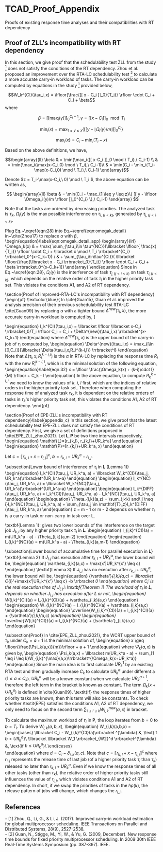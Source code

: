 # TCAD_Proof_Appendix
Proofs of existing response time analyses and their compatibilities with RT dependency

## Proof of ZLL's incompatibility with RT dependency
In this section, we give proof that the schedulability test ZLL from the study [<sup>1</sup>](#zhou17) does not satisfy the conditions of the RT dependency. Zhou et al. proposed an improvement over the RTA-LC schedulability test [<sup>2</sup>](#Guan09) to calculate a more accurate carry-in workload of tasks. The carry-in workload can be computed by equations in the study [<sup>1</sup>](#zhou17) provided below,

$$W_k^{CI}(\tau_i,x) = \lfloor{\frac{[[ x - C_i ]]_0}{T_i}} \rfloor  \cdot C_i + C_i + \beta$$
where 

$$\beta = [[ \max_i(\gamma)]]_0^{C_i-1}, \gamma = [[ x-C_i ]]_0 \mod T_i$$

$$\min_i(x)  = \max_{1\leq y \leq x}\{[[ y - \lfloor{\Omega_i(y)/m}\rfloor ]]_0^{C_i}\}$$

$$\max_i(x)  = C_i - \min_i(T_i-x)$$


Based on the above definitions, we have,

$$\begin{array}{ll}
    \beta  & = \min(\max_i([[ x-C_i ]]_0 \mod \ T_i),\ C_i-1) \\
    & = \min(\max_i(\max(x-C_i,0) \mod \ T_i),\ C_i-1)\\
    & = \min(C_i - \min_i(T_i-\max(x-C_i,0) \mod \ T_i),\ C_i-1)
\end{array}$$

Denote $z = T_i-\max(x-C_i,\ 0) \mod \ T_i $, the above equation can be written as,

$$
\begin{array}{ll}
    \beta  & = \min(C_i - \max_{1 \leq y \leq z}\{ [[ y - \lfloor \Omega_i(y)/m \rfloor ]]_0^{C_i} \},\ C_i-1)
\end{array}
$$

Note that the tasks are ordered by decreasing priorities. The analyzed task is $\tau_k$, $\Omega_i(y)$ is the max possible interference on $\tau_{i,\ (i<k)}$, generated by $\tau_{j,\ (j<i<k)}$. 

Plug Eq.~\eqref{eqn:28} into Eq.~\eqref{eqn:omegak_detail} in~\cite{Zhou17} to replace $\alpha$ with $\beta$,
\begin{equation}\label{eqn:omegak_detail_app}
\begin{array}{lrl}
    \Omega_k(x) & = \max(
    \sum_{\tau_i\in \tau^{NC}}(\llbracket  \lfloor{ \frac{x}{T_i}}  \rfloor  \cdot C_i + \llbracket x \mod \ T_i \rrbracket^{C_i}  \rrbracket_0^{x-C_k+1}) \\ 
    & + \sum_{\tau_i\in\tau^{CI}}( \llbracket \lfloor{\frac{\llbracket x - C_i \rrbracket_0}{T_i}} \rfloor  \cdot C_i + C_i + \beta \rrbracket_0^{x-C_k+1})
\end{array}
\end{equation}
Since in Eq.~\eqref{eqn:28}, $\Omega_i(y)$ is the interference of task $\tau_{j,(j<i<k)}$ on task $\tau_{i,(i<k)}$, which depends on the relative order of task $\tau_i$ in the higher priority task set. This violates the conditions A1, and A2 of RT dependency. 



\section{Proof of improved-RTA-LC's incompatibility with RT dependency}
\begin{pf}
\textcolor{blue}{
In \cite{Guan15}, Guan et al. improved the analysis precision of their previous schedulability test RTA-LC \cite{Guan09} by replacing $\alpha$ with a tighter bound $\Delta^{new}(\tau_i,x)$, the more accurate carry-in workload is computed by,
}

\begin{equation}
   I_k^{CI}(\tau_i,x) = \llbracket \lfloor \llbracket x-C_i \rrbracket_0/T_i \rfloor C_i + C_i + \Delta^{new}(\tau_i,x)   \rrbracket^{x-C_k+1}
\end{equation}
where $\Delta^{new}(\tau_i,x)$ is the upper bound of the carry-in job of $\tau_i$ computed by,
\begin{equation}
    \Delta^{new}(\tau_i,x) = \max_{l\in [0,C_i]}{\llbracket \Delta(\tau_i,x,R_i^{k-i,l}) \rrbracket^l}
\end{equation}
Note that $\Delta(\tau_i,x,R_i^{k-i,l})$ is the $\alpha$ in RTA-LC by replacing the response time $R_i$ with the new $R_i^{k-i,l}$, which is the minimal solution of the following equation,
\begin{equation}\label{eqn:32}
    x = \lfloor \frac{\Omega_k(x) + (k-i)\cdot l}{M} \rfloor + C_k - l
\end{equation}
In the above equation, to compute $R_k^{k-i,l}$ we need to know the values of $k,\ i,\ l$ first, which are the indices of relative orders in the higher priority task set. Therefore when computing the response time of analyzed task $\tau_k$, it is dependent on the relative orders of tasks in $\tau_k$'s higher priority task set, this violates the conditions A1, A2 of RT dependency. 
\end{pf}

\section{Proof of EPE-ZLL's incompatibility with RT dependency}\label{appendix_c}
In this section, we give proof that the latest schedulability test EPE-ZLL does not satisfy the conditions of RT dependency. First, we give a set of definitions proposed in \cite{EPE_ZLL_zhou2021}. Let $\mathbf{L},\mathbf{P}$ be two time intervals respectively,
\begin{equation}
    \mathbf{L}=[r_{k,l}, r_{k,l}+UR_k^a]
\end{equation}
\begin{equation}
    \mathbf{P}=[r_{k,l}+UR_k^a, x)
\end{equation}

Let $c = \llbracket r_{k,l}+x-r_{i,j}\rrbracket^x$,  $b = r_{k,l}+UR_k^a-r_{i,j}$. 

\subsection{Lower bound of interference of $\tau_i$ in $\mathbf{L}$ (Lemma 1)}
\begin{equation}
    I_k^{CI}(\tau_j, UR_k^a, a) = \llbracket W_k^{CI}(\tau_j, UR_k^a)\rrbracket^{UR_k^a-a}
\end{equation}
\begin{equation}
    I_k^{NC}(\tau_j, UR_k^a, a) = \llbracket W_k^{NC}(\tau_j, UR_k^a)\rrbracket^{UR_k^a-a}
\end{equation}
\begin{equation}
    I_k^{DIFF}(\tau_j, UR_k^a, a) = I_k^{CI}(\tau_j, UR_k^a, a) - I_k^{NC}(\tau_j, UR_k^a, a)
\end{equation}
\begin{equation}
    \Theta_{i,k}(a,z) = \sum_{j<k\ and\ j \neq i}I_k^{NC}(\tau_j, UR_k^a, a) + \sum_{\tau_j \in \mathbf{T}_z}I_k^{DIFF}(\tau_j, UR_k^a, a)
\end{equation}
z = m - 1 or m - 2 depends on whether $\tau_i$ is a carry-in task or non-carry-in task over $\mathbf{L}$.

\textbf{Lemma 1}: gives two lower bounds of the interference on the target job $J_{k,l}$ by any higher priority task $\tau_i$ in $\mathbf{L}$.
\begin{equation}
    I_{i,k}^{CI}(a) = m(UR_k^a - a) - \Theta_{i,k}(a,m-2)
\end{equation}
\begin{equation}
    I_{i,k}^{NC}(a) = m(UR_k^a - a) - \Theta_{i,k}(a,m-1)
\end{equation}

\subsection{Lower bound of accumulative time for parallel execution in $\mathbf{L}$}
\textbf{Lemma 2} If $J_{i,j}$ has execution after $r_{k,l} + UR_k^a$, the lower bound will be,
\begin{equation}
    \vartheta_{i,k}(a,c) = \max\{x'|UR_k^{x'} \leq c\}
\end{equation}
\textbf{Lemma 3} If $J_{i,j}$ has no execution after $r_{k,l} + UR_k^a$, the lower bound will be,
\begin{equation}
    {\vartheta'}_{i,k}(a,c) = \llbracket C_{i}'+\max\{x'|UR_k^{x'} \leq c\} -b \rrbracket _0
\end{equation}
where $C_{i}'$ is the real execution time of $J_{i,j}$.\\
\textbf{Theorem 1} The workload of $\tau_i$ in $\mathbf{L}$, depends on whether $J_{i,j}$ has execution after $\mathbf{L}$ or not,
\begin{equation}
    W_{i,k}^{CI}(a) = I_{i,k}^{CI}(a) + \vartheta_{i,k}(a,c)
\end{equation}
\begin{equation}
    W_{i,k}^{NC}(a) = I_{i,k}^{NC}(a) + \vartheta_{i,k}(a,c)
\end{equation}
\begin{equation}
    \overline{W_{i,k}^{CI}}(a) = I_{i,k}^{CI}(a) + {\vartheta'}_{i,k}(a,c)
\end{equation}
\begin{equation}
    \overline{W_{i,k}^{CI}}(a) = I_{i,k}^{NC}(a) + {\vartheta'}_{i,k}(a,c)
\end{equation}

\subsection{Proof}
In \cite{EPE_ZLL_zhou2021}, the WCRT upper bound of $\tau_k$ under $C_k = a+1$ is the minimal solution of,
\begin{equation}
    x \geq \lfloor{\frac{\Psi_k(a,x)}{m}}\rfloor + a + 1
\end{equation}
where $\Psi_k(a,x)$ is given by,
\begin{equation}
    \Psi_k(a,x) = \llbracket m(UR_k^a - a) + \sum_{1 \leq i \leq k}W_{i,k}^{\max}(a,x)\rrbracket^{\Omega_k(x+UR_k^a)}
\end{equation}
Since the main idea is to first calculate $UR_k^1$ by an existing RTA test and then gradually increase $C_k$ to calculate $UR_k^a$ under different a ($1 \leq a \leq C_k$). $UR_k^a$ will be a known constant when we calculate $UR_k^{a+1}$, therefore the left term in the bracket is known as constant. The term $\Omega_k(x+UR_k^a)$ is defined in \cite{Guan09}. \textit{If} the response times of higher priority tasks are known, then this term will also be constants. To check whether \textit{EPE} satisfies the conditions A1, A2 of RT dependency, we only need to focus on the second term $\sum_{1 \leq i \leq k}W_{i,k}^{\max}(a,x)$ in bracket.  

To calculate the maximum workload of $\tau_i$ in $\mathbf{P}$, the loop iterates from $b = 0$ to $b = T_i$. To derive $W_{i,k}(a,b,x)$, 
\begin{equation}
  W_{i,k}(a,b,x) =
    \begin{cases}
      \llbracket C_i - W_{i,k}^{CI}(a)\rrbracket ^{\lambda} &, \text{if $b > UR_k^a$}\\
      \llbracket \llbracket W_1 \rrbracket_{W2}^d \rrbracket^{\lambda} &, \text{if $b \leq UR_k^a$}\\
    \end{cases}       
\end{equation}
where $d = C_i - \vartheta_{i,k}(a,c)$. Note that $c = \llbracket r_{k,l}+x-r_{i,j}\rrbracket^x$ where $r_{i,j}$ represents the release time of last job (of a higher priority task $\tau_i$ than $\tau_k$) released no later than $r_{k,l}+UR_k^a$. Even if we know the response times of all other tasks (other than $\tau_k$), the relative order of higher priority tasks still influences the value of $r_{i,j}$, which violates conditions A1 and A2 of RT dependency. In short, if we swap the priorities of tasks in the $hp(k)$, the release pattern of jobs will change, which changes the $r_{i,j}$.

## References
<div id = "zhou17"></div>
- [1] Zhou, Q., Li, G., & Li, J. (2017). Improved carry-in workload estimation for global multiprocessor scheduling. IEEE Transactions on Parallel and Distributed Systems, 28(9), 2527-2538. 

<div id = "Guan09"></div>
- [2] Guan, N., Stigge, M., Yi, W., & Yu, G. (2009, December). New response time bounds for fixed priority multiprocessor scheduling. In 2009 30th IEEE Real-Time Systems Symposium (pp. 387-397). IEEE.


